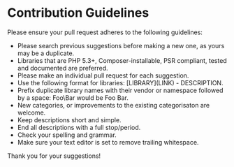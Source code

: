 # Contribution Guidelines
Please ensure your pull request adheres to the following guidelines:

* Please search previous suggestions before making a new one, as yours may be a duplicate.
* Libraries that are PHP 5.3+, Composer-installable, PSR compliant, tested and documented are preferred.
* Please make an individual pull request for each suggestion.
* Use the following format for libraries: \[LIBRARY\]\(LINK\) - DESCRIPTION.
* Prefix duplicate library names with their vendor or namespace followed by a space: Foo\Bar would be Foo Bar.
* New categories, or improvements to the existing categorisaton are welcome.
* Keep descriptions short and simple. 
* End all descriptions with a full stop/period.
* Check your spelling and grammar.
* Make sure your text editor is set to remove trailing whitespace.

Thank you for your suggestions!